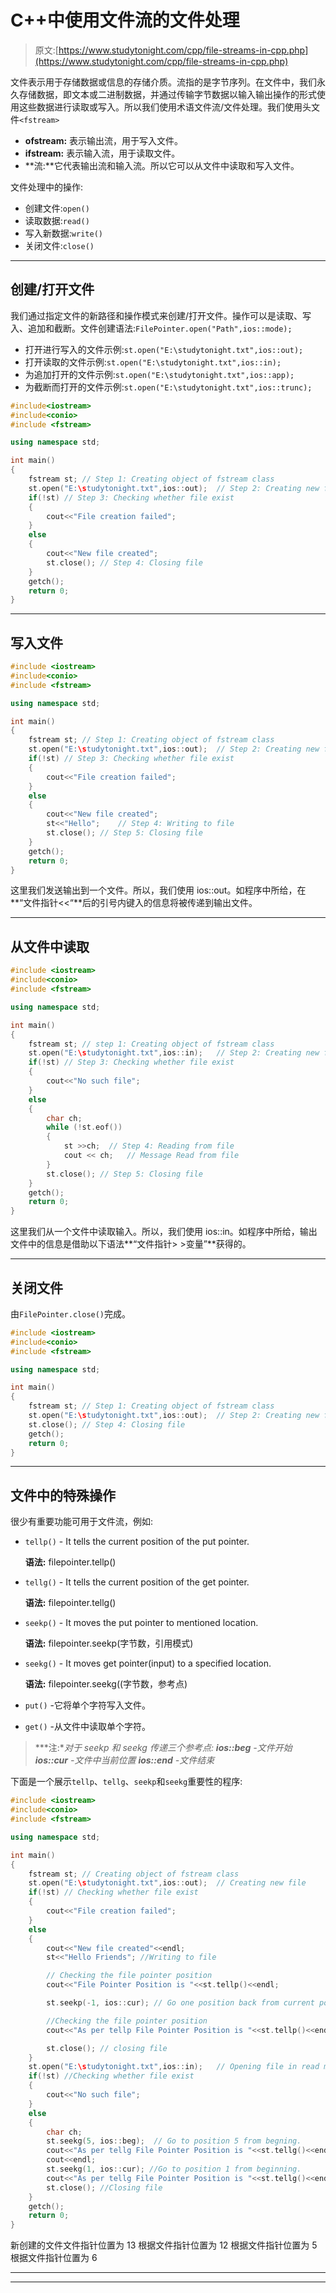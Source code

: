 # C++中使用文件流的文件处理

> 原文:[https://www.studytonight.com/cpp/file-streams-in-cpp.php](https://www.studytonight.com/cpp/file-streams-in-cpp.php)

文件表示用于存储数据或信息的存储介质。流指的是字节序列。在文件中，我们永久存储数据，即文本或二进制数据，并通过传输字节数据以输入输出操作的形式使用这些数据进行读取或写入。所以我们使用术语文件流/文件处理。我们使用头文件`<fstream>`

*   **ofstream:** 表示输出流，用于写入文件。
*   **ifstream:** 表示输入流，用于读取文件。
*   **流:**它代表输出流和输入流。所以它可以从文件中读取和写入文件。

文件处理中的操作:

*   创建文件:`open()`
*   读取数据:`read()`
*   写入新数据:`write()`
*   关闭文件:`close()`

* * *

## 创建/打开文件

我们通过指定文件的新路径和操作模式来创建/打开文件。操作可以是读取、写入、追加和截断。文件创建语法:`FilePointer.open("Path",ios::mode);`

*   打开进行写入的文件示例:`st.open("E:\studytonight.txt",ios::out);`
*   打开读取的文件示例:`st.open("E:\studytonight.txt",ios::in);`
*   为追加打开的文件示例:`st.open("E:\studytonight.txt",ios::app);`
*   为截断而打开的文件示例:`st.open("E:\studytonight.txt",ios::trunc);`

```cpp
#include<iostream>
#include<conio>
#include <fstream>

using namespace std;

int main()
{
    fstream st; // Step 1: Creating object of fstream class
    st.open("E:\studytonight.txt",ios::out);  // Step 2: Creating new file
    if(!st) // Step 3: Checking whether file exist
    {
        cout<<"File creation failed";
    }
    else
    {
        cout<<"New file created";
        st.close(); // Step 4: Closing file
    }
    getch();
    return 0;
}
```

* * *

## 写入文件

```cpp
#include <iostream>
#include<conio>
#include <fstream>

using namespace std;

int main()
{
    fstream st; // Step 1: Creating object of fstream class
    st.open("E:\studytonight.txt",ios::out);  // Step 2: Creating new file
    if(!st) // Step 3: Checking whether file exist
    {
        cout<<"File creation failed";
    }
    else
    {
        cout<<"New file created";
        st<<"Hello";    // Step 4: Writing to file
        st.close(); // Step 5: Closing file
    }
    getch();
    return 0;
}
```

这里我们发送输出到一个文件。所以，我们使用 ios::out。如程序中所给，在**“文件指针<<“**后的引号内键入的信息将被传递到输出文件。

* * *

## 从文件中读取

```cpp
#include <iostream>
#include<conio>
#include <fstream>

using namespace std;

int main()
{
    fstream st; // step 1: Creating object of fstream class
    st.open("E:\studytonight.txt",ios::in);   // Step 2: Creating new file
    if(!st) // Step 3: Checking whether file exist
    {
        cout<<"No such file";
    }
    else
    {
        char ch;
        while (!st.eof())
        {
            st >>ch;  // Step 4: Reading from file
            cout << ch;   // Message Read from file
        }
        st.close(); // Step 5: Closing file
    }
    getch();
    return 0;
}
```

这里我们从一个文件中读取输入。所以，我们使用 ios::in。如程序中所给，输出文件中的信息是借助以下语法**“文件指针> >变量”**获得的。

* * *

## 关闭文件

由`FilePointer.close()`完成。

```cpp
#include <iostream>
#include<conio>
#include <fstream>

using namespace std;

int main()
{
    fstream st; // Step 1: Creating object of fstream class
    st.open("E:\studytonight.txt",ios::out);  // Step 2: Creating new file
    st.close(); // Step 4: Closing file
    getch();
    return 0;
}
```

* * *

## 文件中的特殊操作

很少有重要功能可用于文件流，例如:

*   `tellp()` - It tells the current position of the put pointer.

    **语法:** filepointer.tellp()

*   `tellg()` - It tells the current position of the get pointer.

    **语法:** filepointer.tellg()

*   `seekp()` - It moves the put pointer to mentioned location.

    **语法:** filepointer.seekp(字节数，引用模式)

*   `seekg()` - It moves get pointer(input) to a specified location.

    **语法:** filepointer.seekg((字节数，参考点)

*   `put()` -它将单个字符写入文件。
*   `get()` -从文件中读取单个字符。

> ***注:**对于 seekp 和 seekg 传递三个参考点:
> **ios::beg** -文件开始
> **ios::cur** -文件中当前位置
> **ios::end** -文件结束*

下面是一个展示`tellp`、`tellg`、`seekp`和`seekg`重要性的程序:

```cpp
#include <iostream>
#include<conio>
#include <fstream>

using namespace std;

int main()
{
    fstream st; // Creating object of fstream class
    st.open("E:\studytonight.txt",ios::out);  // Creating new file
    if(!st) // Checking whether file exist
    {
        cout<<"File creation failed";
    }
    else
    {
        cout<<"New file created"<<endl;
        st<<"Hello Friends"; //Writing to file

        // Checking the file pointer position
        cout<<"File Pointer Position is "<<st.tellp()<<endl;  

        st.seekp(-1, ios::cur); // Go one position back from current position

        //Checking the file pointer position
        cout<<"As per tellp File Pointer Position is "<<st.tellp()<<endl; 

        st.close(); // closing file
    }
    st.open("E:\studytonight.txt",ios::in);   // Opening file in read mode
    if(!st) //Checking whether file exist
    {
        cout<<"No such file";
    }
    else
    {
        char ch;
        st.seekg(5, ios::beg);  // Go to position 5 from begning.
        cout<<"As per tellg File Pointer Position is "<<st.tellg()<<endl; //Checking file pointer position
        cout<<endl;
        st.seekg(1, ios::cur); //Go to position 1 from beginning.
        cout<<"As per tellg File Pointer Position is "<<st.tellg()<<endl; //Checking file pointer position
        st.close(); //Closing file
    }
    getch();
    return 0;
}
```

新创建的文件文件指针位置为 13 根据文件指针位置为 12 根据文件指针位置为 5 根据文件指针位置为 6

* * *

* * *